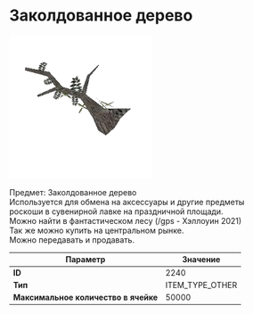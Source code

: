 # Заколдованное дерево

![Item Image](../img/2240.webp?raw=true)

Предмет: Заколдованное дерево<br>Используется для обмена на аксессуары и другие предметы <br>роскоши в сувенирной лавке на праздничной площади.<br>Можно найти в фантастическом лесу (/gps - Хэллоуин 2021)<br>Так же можно купить на центральном рынке.<br>Можно передавать и продавать.


| Параметр | Значение |
|----------|----------|
| **ID** | 2240 |
| **Тип** | ITEM_TYPE_OTHER |
| **Максимальное количество в ячейке** | 50000 |

